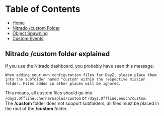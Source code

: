 # Table of Contents

 - [Home](https://github.com/Brandon10x15/DayZ-Modding/blob/main/README.md)
 - [Nitrado /custom Folder](./Building%20a%20Custom%20Server/1.%20Nitrado%20Custom%20Folder/Nitrado%20custom%20Folder.md)
 - [Object Spawning](./Building%20a%20Custom%20Server/2.%20Spawning%20Objects/Spawning%20Objects.md)
 - [Custom Events](./Building%20a%20Custom%20Server/3.%20Custom%20Events/Custom%20Events.md)


## Nitrado /custom folder explained
If you use the Nitrado dashboard, you probably have seen this message:  
  
```When adding your own configuration files for DayZ, please place them into the subfolder named "custom" within the respective mission folder. Files added in other places will be ignored.```  
  
This means, all custom files should go into `/dayz.Offline.chernarusplus/custom` or `/dayz.Offline.enoch/custom`.  
The **/custom** folder does not support subfolders, all files must be placed in the root of the **/custom** folder.  
  